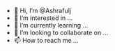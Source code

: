 - 👋 Hi, I’m @Ashrafulj
- 👀 I’m interested in ...
- 🌱 I’m currently learning ...
- 💞️ I’m looking to collaborate on ...
- 📫 How to reach me ...

<!---
Ashrafulj/Ashrafulj is a ✨ special ✨ repository because its `README.md` (this file) appears on your GitHub profile.
You can click the Preview link to take a look at your changes.
--->

